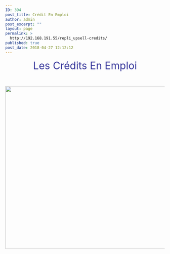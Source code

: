 ```yaml
---
ID: 394
post_title: Crédit En Emploi
author: admin
post_excerpt: ""
layout: page
permalink: >
  http://192.168.191.55/repli_upsell-credits/
published: true
post_date: 2018-04-27 12:12:12
---
```

<p style="text-align: center;"><span style="font-size: 24pt; color: #333399;">Les Crédits En Emploi</span></p>
&nbsp;

<a href="/wp-content/uploads/2018/05/credit-emploi.png"><img class="aligncenter size-full wp-image-505" src="/wp-content/uploads/2018/05/credit-emploi.png" alt="" width="1602" height="514" /></a>